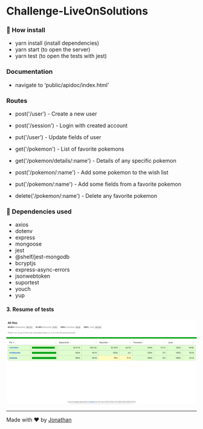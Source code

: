 # Challenge-LiveOnSolutions

### :rocket: How install

- yarn install (install dependencies)
- yarn start (to open the server)
- yarn test (to open the tests with jest)

### Documentation

- navigate to ‘public/apidoc/index.html’

### Routes

- post('/user’) - Create a new user
- post('/session') - Login with created account
- put('/user') - Update fields of user

- get('/pokemon') - List of favorite pokemons
- get('/pokemon/details/:name') - Details of any specific pokemon
- post('/pokemon/:name') - Add some pokemon to the wish list
- put('/pokemon/:name') - Add some fields from a favorite pokemon
- delete('/pokemon/:name') - Delete any favorite pokemon


### :rocket: Dependencies used

- axios
- dotenv
- express
- mongoose
- jest
- @shelf/jest-mongodb
- bcryptjs
- express-async-errors
- jsonwebtoken
- suportest
- youch
- yup

#### 3. Resume of tests

![Alt Text](public/apidoc/img/tests.png)

---

Made with ♥ by [Jonathan](https://www.linkedin.com/in/jonathan-barros-franco)
